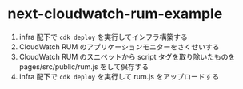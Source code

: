 # next-cloudwatch-rum-example

1. infra 配下で `cdk deploy` を実行してインフラ構築する
2. CloudWatch RUM のアプリケーションモニターをさくせいする
3. CloudWatch RUM のスニペットから script タグを取り除いたものを pages/src/public/rum.js をして保存する
4. infra 配下で `cdk deploy` を実行して rum.js をアップロードする
